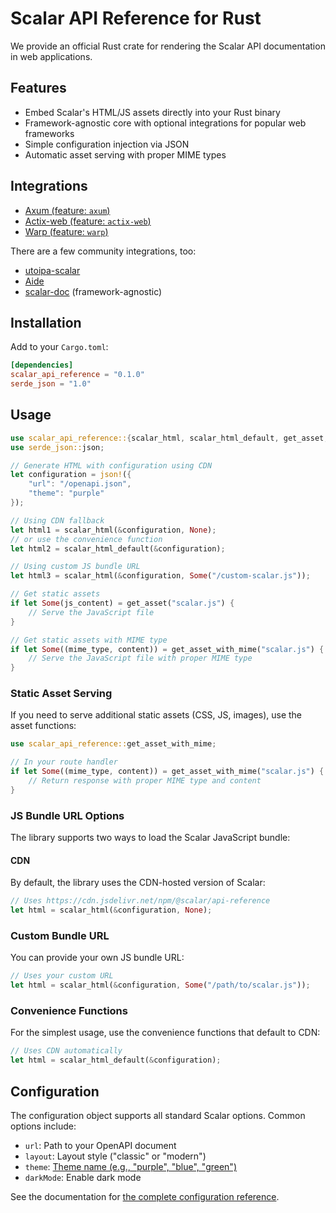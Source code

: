 # Scalar API Reference for Rust

We provide an official Rust crate for rendering the Scalar API documentation in web applications.

## Features

* Embed Scalar's HTML/JS assets directly into your Rust binary
* Framework-agnostic core with optional integrations for popular web frameworks
* Simple configuration injection via JSON
* Automatic asset serving with proper MIME types

## Integrations

* [Axum (feature: `axum`)](https://guides.scalar.com/scalar/scalar-api-references/integrations/rust/axum)
* [Actix-web (feature: `actix-web`)](https://guides.scalar.com/scalar/scalar-api-references/integrations/rust/actix-web)
* [Warp (feature: `warp`)](https://guides.scalar.com/scalar/scalar-api-references/integrations/rust/warp)

There are a few community integrations, too:

* [utoipa-scalar](https://github.com/juhaku/utoipa/tree/master/utoipa-scalar)
* [Aide](https://github.com/tamasfe/aide)
* [scalar-doc](https://crates.io/crates/scalar-doc) (framework-agnostic)

## Installation

Add to your `Cargo.toml`:

```toml
[dependencies]
scalar_api_reference = "0.1.0"
serde_json = "1.0"
```

## Usage

```rust
use scalar_api_reference::{scalar_html, scalar_html_default, get_asset, get_asset_with_mime};
use serde_json::json;

// Generate HTML with configuration using CDN
let configuration = json!({
    "url": "/openapi.json",
    "theme": "purple"
});

// Using CDN fallback
let html1 = scalar_html(&configuration, None);
// or use the convenience function
let html2 = scalar_html_default(&configuration);

// Using custom JS bundle URL
let html3 = scalar_html(&configuration, Some("/custom-scalar.js"));

// Get static assets
if let Some(js_content) = get_asset("scalar.js") {
    // Serve the JavaScript file
}

// Get static assets with MIME type
if let Some((mime_type, content)) = get_asset_with_mime("scalar.js") {
    // Serve the JavaScript file with proper MIME type
}
```

### Static Asset Serving

If you need to serve additional static assets (CSS, JS, images), use the asset functions:

```rust
use scalar_api_reference::get_asset_with_mime;

// In your route handler
if let Some((mime_type, content)) = get_asset_with_mime("scalar.js") {
    // Return response with proper MIME type and content
}
```

### JS Bundle URL Options

The library supports two ways to load the Scalar JavaScript bundle:

#### CDN

By default, the library uses the CDN-hosted version of Scalar:

```rust
// Uses https://cdn.jsdelivr.net/npm/@scalar/api-reference
let html = scalar_html(&configuration, None);
```

### Custom Bundle URL

You can provide your own JS bundle URL:

```rust
// Uses your custom URL
let html = scalar_html(&configuration, Some("/path/to/scalar.js"));
```

### Convenience Functions

For the simplest usage, use the convenience functions that default to CDN:

```rust
// Uses CDN automatically
let html = scalar_html_default(&configuration);
```

## Configuration

The configuration object supports all standard Scalar options. Common options include:

* `url`: Path to your OpenAPI document
* `layout`: Layout style ("classic" or "modern")
* `theme`: [Theme name (e.g., "purple", "blue", "green")](https://guides.scalar.com/scalar/scalar-api-references/themes)
* `darkMode`: Enable dark mode

See the documentation for [the complete configuration reference](https://guides.scalar.com/scalar/scalar-api-references/configuration).

